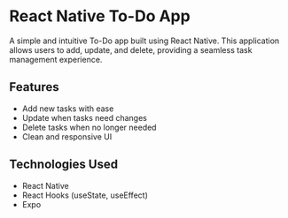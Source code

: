 # React Native To-Do App

A simple and intuitive To-Do app built using React Native. This application allows users to add, update, and delete, providing a seamless task management experience.

## Features

- Add new tasks with ease
- Update when tasks need changes
- Delete tasks when no longer needed
- Clean and responsive UI


## Technologies Used

- React Native
- React Hooks (useState, useEffect)
- Expo
